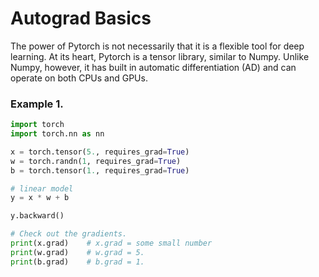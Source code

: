 # Autograd Basics

The power of Pytorch is not necessarily that it is a flexible
tool for deep learning. At its heart, Pytorch is a tensor library,
similar to Numpy. Unlike Numpy, however, it has built in automatic 
differentiation (AD) and can operate on both CPUs and GPUs.

### Example 1.

```python
import torch
import torch.nn as nn

x = torch.tensor(5., requires_grad=True)
w = torch.randn(1, requires_grad=True)
b = torch.tensor(1., requires_grad=True)

# linear model
y = x * w + b

y.backward()

# Check out the gradients.
print(x.grad)    # x.grad = some small number
print(w.grad)    # w.grad = 5.
print(b.grad)    # b.grad = 1.
```
